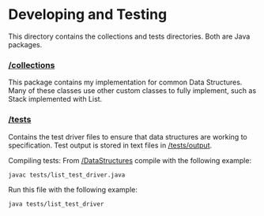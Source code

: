 # Developing and Testing

This directory contains the collections and tests directories. 
Both are Java packages. 

### [/collections](collections)
This package contains my implementation for common Data Structures. Many of these classes use other custom classes to fully implement, 
such as Stack implemented with List. 

### [/tests](tests)
Contains the test driver files to ensure that data structures are working to specification. 
Test output is stored in text files in [/tests/output](/tests/output). 

Compiling tests:
From [/DataStructures]() compile with the following example: <br>
```
javac tests/list_test_driver.java 
```

Run this file with the following example: <br>

```
java tests/list_test_driver
```